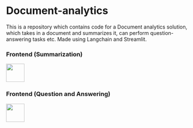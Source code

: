 # Document-analytics
This is a repository which contains code for a Document analytics solution, which takes in a document and summarizes it, can perform question-answering tasks etc. Made using Langchain and Streamlit.
### Frontend (Summarization)
<img src="[Screenshot_QA_1_app](https://github.com/adarsh1chand/Document-analytics/assets/9314763/976d564c-bf21-42f4-8ab7-28de8887925c)" width="50">

### Frontend (Question and Answering)
<img src="[Screenshot_QA_app](https://github.com/adarsh1chand/Document-analytics/assets/9314763/2c93fc86-6b06-49de-ac2a-163ee44ee1e4)" width="50">
